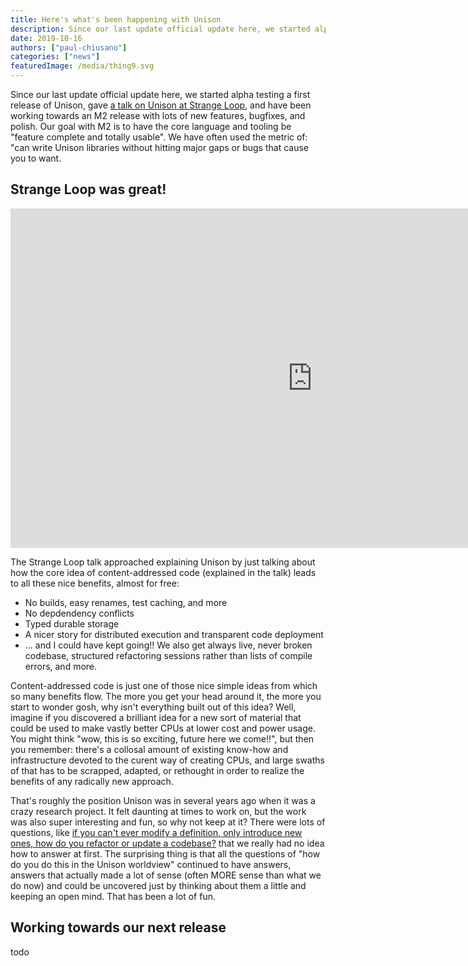 ```yaml
---
title: Here's what's been happening with Unison
description: Since our last update official update here, we started alpha testing a first release of Unison, gave a talk at Strange Loop, and have been working towards an M2 release with lots of new features, bugfixes, and polish.
date: 2019-10-16
authors: ["paul-chiusano"]
categories: ["news"]
featuredImage: /media/thing9.svg
---
```


Since our last update official update here, we started alpha testing a first release of Unison, gave [a talk on Unison at Strange Loop](https://www.youtube.com/watch?v=gCWtkvDQ2ZI), and have been working towards an M2 release with lots of new features, bugfixes, and polish. Our goal with M2 is to have the core language and tooling be "feature complete and totally usable". We have often used the metric of: "can write Unison libraries without hitting major gaps or bugs that cause you to want.

## Strange Loop was great!

<iframe width="966" height="543" src="https://www.youtube.com/embed/gCWtkvDQ2ZI" frameborder="0" allow="accelerometer; autoplay; encrypted-media; gyroscope; picture-in-picture" allowfullscreen></iframe>

The Strange Loop talk approached explaining Unison by just talking about how the core idea of content-addressed code (explained in the talk) leads to all these nice benefits, almost for free:

* No builds, easy renames, test caching, and more
* No depdendency conflicts
* Typed durable storage
* A nicer story for distributed execution and transparent code deployment
* ... and I could have kept going!! We also get always live, never broken codebase, structured refactoring sessions rather than lists of compile errors, and more. 

Content-addressed code is just one of those nice simple ideas from which so many benefits flow. The more you get your head around it, the more you start to wonder gosh, why isn't everything built out of this idea? Well, imagine if you discovered a brilliant idea for a new sort of material that could be used to make vastly better CPUs at lower cost and power usage. You might think "wow, this is so exciting, future here we come!!", but then you remember: there's a collosal amount of existing know-how and infrastructure devoted to the curent way of creating CPUs, and large swaths of that has to be scrapped, adapted, or rethought in order to realize the benefits of any radically new approach.

That's roughly the position Unison was in several years ago when it was a crazy research project. It felt daunting at times to work on, but the work was also super interesting and fun, so why not keep at it? There were lots of questions, like [if you can't ever modify a definition, only introduce new ones, how do you refactor or update a codebase?](https://twitter.com/unisonweb/status/1173942969726054401) that we really had no idea how to answer at first. The surprising thing is that all the questions of "how do you do this in the Unison worldview" continued to have answers, answers that actually made a lot of sense (often MORE sense than what we do now) and could be uncovered just by thinking about them a little and keeping an open mind. That has been a lot of fun.

## Working towards our next release

todo
